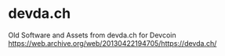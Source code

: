 # devda.ch
Old Software and Assets from devda.ch for Devcoin
https://web.archive.org/web/20130422194705/https://devda.ch/
